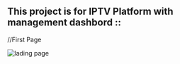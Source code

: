 ## This project is for IPTV Platform with management dashbord  ::

//First Page  

<img src="https://dl.dropboxusercontent.com/scl/fi/v8ua5f4in34188ypcanpu/ladingpage-2.svg?rlkey=rtagw7lmpx49wiefhhzmerhl2&dl=0)https://www.dropbox.com/scl/fi/v8ua5f4in34188ypcanpu/ladingpage-2.svg?rlkey=rtagw7lmpx49wiefhhzmerhl2&dl=0" alt="lading page ">
